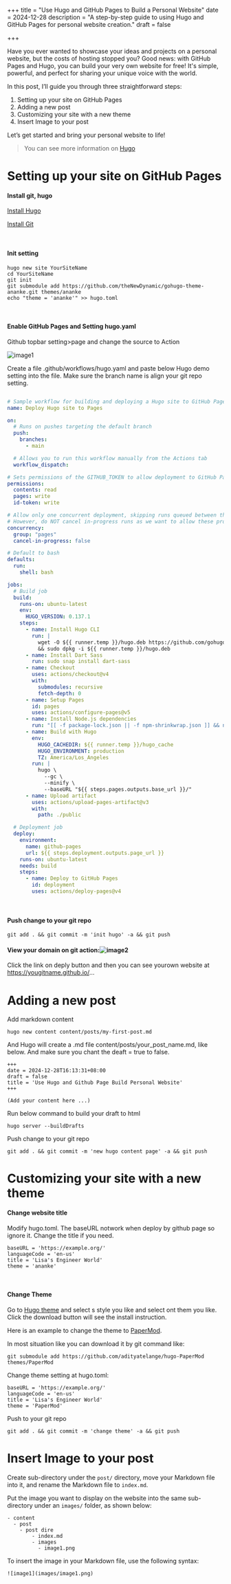 +++
title = "Use Hugo and GitHub Pages to Build a Personal Website"
date = 2024-12-28
description = "A step-by-step guide to using Hugo and GitHub Pages for personal website creation."
draft = false

+++

Have you ever wanted to showcase your ideas and projects on a personal website, but the costs of hosting stopped you? Good news: with GitHub Pages and Hugo, you can build your very own website for free! It's simple, powerful, and perfect for sharing your unique voice with the world.

In this post, I’ll guide you through three straightforward steps:

1. Setting up your site on GitHub Pages
2. Adding a new post
3. Customizing your site with a new theme
4. Insert Image to your post

Let’s get started and bring your personal website to life!

> You can see more information on [Hugo](https://gohugo.io/)

# Setting up your site on GitHub Pages

#### Install git, hugo
 [Install Hugo](https://gohugo.io/installation/) 

 [Install Git](https://git-scm.com/book/en/v2/Getting-Started-Installing-Git)

<br/>

#### Init setting

```
hugo new site YourSiteName
cd YourSiteName
git init
git submodule add https://github.com/theNewDynamic/gohugo-theme-ananke.git themes/ananke
echo "theme = 'ananke'" >> hugo.toml

```

<br/>

#### Enable GitHub Pages and Setting hugo.yaml

Github topbar setting>page and change the source to Action

![image1](images/image1.png)

Create a file .github/workflows/hugo.yaml and paste below Hugo demo setting into the file. Make sure the branch name is align your git repo setting.

```yaml

# Sample workflow for building and deploying a Hugo site to GitHub Pages
name: Deploy Hugo site to Pages

on:
  # Runs on pushes targeting the default branch
  push:
    branches:
      - main

  # Allows you to run this workflow manually from the Actions tab
  workflow_dispatch:

# Sets permissions of the GITHUB_TOKEN to allow deployment to GitHub Pages
permissions:
  contents: read
  pages: write
  id-token: write

# Allow only one concurrent deployment, skipping runs queued between the run in-progress and latest queued.
# However, do NOT cancel in-progress runs as we want to allow these production deployments to complete.
concurrency:
  group: "pages"
  cancel-in-progress: false

# Default to bash
defaults:
  run:
    shell: bash

jobs:
  # Build job
  build:
    runs-on: ubuntu-latest
    env:
      HUGO_VERSION: 0.137.1
    steps:
      - name: Install Hugo CLI
        run: |
          wget -O ${{ runner.temp }}/hugo.deb https://github.com/gohugoio/hugo/releases/download/v${HUGO_VERSION}/hugo_extended_${HUGO_VERSION}_linux-amd64.deb \
          && sudo dpkg -i ${{ runner.temp }}/hugo.deb          
      - name: Install Dart Sass
        run: sudo snap install dart-sass
      - name: Checkout
        uses: actions/checkout@v4
        with:
          submodules: recursive
          fetch-depth: 0
      - name: Setup Pages
        id: pages
        uses: actions/configure-pages@v5
      - name: Install Node.js dependencies
        run: "[[ -f package-lock.json || -f npm-shrinkwrap.json ]] && npm ci || true"
      - name: Build with Hugo
        env:
          HUGO_CACHEDIR: ${{ runner.temp }}/hugo_cache
          HUGO_ENVIRONMENT: production
          TZ: America/Los_Angeles
        run: |
          hugo \
            --gc \
            --minify \
            --baseURL "${{ steps.pages.outputs.base_url }}/"          
      - name: Upload artifact
        uses: actions/upload-pages-artifact@v3
        with:
          path: ./public

  # Deployment job
  deploy:
    environment:
      name: github-pages
      url: ${{ steps.deployment.outputs.page_url }}
    runs-on: ubuntu-latest
    needs: build
    steps:
      - name: Deploy to GitHub Pages
        id: deployment
        uses: actions/deploy-pages@v4

```

<br/>

#### Push change to your git repo

```
git add . && git commit -m 'init hugo' -a && git push
```

#### View your domain on git action:![image2](images/image2.png)
Click the link on deply button and then you can see yourown website at https://yougitname.github.io/...

# Adding a new post

Add markdown content
```
hugo new content content/posts/my-first-post.md
```

And Hugo will create a .md file content/posts/your_post_name.md, like below. And make sure you chant the deaft = true to false.
```
+++ 
date = 2024-12-28T16:13:31+08:00
draft = false 
title = 'Use Hugo and Github Page Build Personal Website' 
+++

(Add your content here ...)
```

Run below command to build your draft to html
```
hugo server --buildDrafts
```

Push change to your git repo
```
git add . && git commit -m 'new hugo content page' -a && git push
```

# Customizing your site with a new theme



#### Change website title 

Modify hugo.toml. The baseURL notwork when deploy by github page so ignore it. Change the title if you need.

```
baseURL = 'https://example.org/'
languageCode = 'en-us'
title = 'Lisa's Engineer World'
theme = 'ananke'
```

<br/>

#### Change Theme

Go to [Hugo theme](https://themes.gohugo.io/) and select s style you like and select ont them you like. Click the download button will see the install instruction. 

Here is an example to change the theme to [PaperMod](https://themes.gohugo.io/themes/hugo-papermod/).

In most situation like you can download it by git command like:

```
git submodule add https://github.com/adityatelange/hugo-PaperMod themes/PaperMod
```

Change theme setting at hugo.toml:

```
baseURL = 'https://example.org/'
languageCode = 'en-us'
title = 'Lisa's Engineer World'
theme = 'PaperMod'
```

Push to your git repo

```
git add . && git commit -m 'change theme' -a && git push
```



# Insert Image to your post

Create sub-directory under the `post/` directory, move your Markdown file into it, and rename the Markdown file to `index.md`.

Put the image you want to display on the website into the same sub-directory under an `images/` folder, as shown below:

```
- content
  - post
    - post dire 
    	- index.md
    	- images
    	  - image1.png
```

To insert the image in your Markdown file, use the following syntax:

```
![image1](images/image1.png)
```



